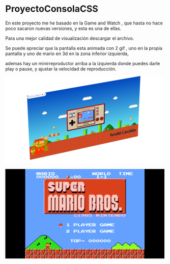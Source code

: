 # ProyectoConsolaCSS
En este proyecto me he basado en la Game and Watch , que hasta no hace poco sacaron nuevas versiones, y esta es una de ellas.

Para una mejor calidad de visualización descargar el archivo.

Se puede apreciar que la pantalla esta animada con 2 gif , uno en la propia pantalla y uno de mario en 3d en la zona inferior izquierda,

ademas hay un minirreproductor arriba a la izquierda donde puedes darle play o pause, y ajustar la velocidad de reproducción.

<p aling="center">
  <img src="/images/proyectoconsola2.png" width="500" title="hover text">
</p>

<p aling="center">
  <img src="/images/gif2.gif" width="500" title="hover text">
</p>